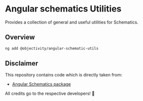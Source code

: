 # Angular schematics Utilities

Provides a collection of general and useful utilities for Schematics.

## Overview

```bash
ng add @objectivity/angular-schematic-utils
```

## Disclaimer

This repository contains code which is directly taken from:

- [Angular Schematics package](https://github.com/angular/angular-cli/tree/master/packages/schematics)

All credits go to the respective developers! 👏
